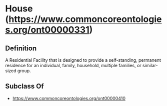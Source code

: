 # House (https://www.commoncoreontologies.org/ont00000331)

## Definition
A Residential Facility that is designed to provide a self-standing, permanent residence for an individual, family, household, multiple families, or similar-sized group.

## Subclass Of
- https://www.commoncoreontologies.org/ont00000410

